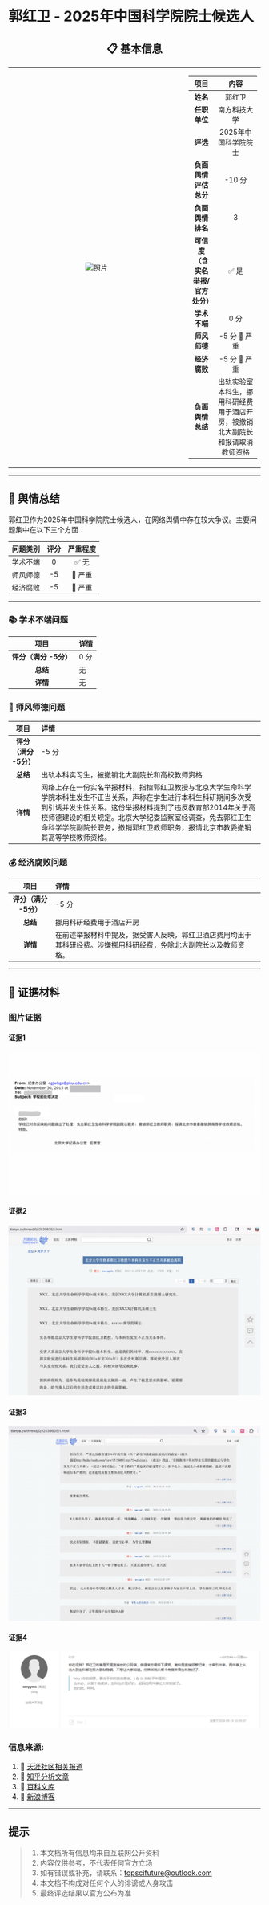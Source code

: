 # 郭红卫 - 2025年中国科学院院士候选人

<div align="center">

## 📋 基本信息

<table>
<tr>
<td width="70%" align="center">


![照片](../images/3_kexue_guohongwei/3_ip.jpeg)



</td>
<td width="30%">

|         **项目**          |               **内容**                |
|:-----------------------:|:-----------------------------------:|
|         **姓名**          |                 郭红卫                 |
|        **任职单位**         |               南方科技大学                |
|         **评选**          |            2025年中国科学院院士             |
|      **负面舆情评估总分**       |                -10 分                |
|       **负面舆情排名**        |                  3                  |
| **可信度<br>（含实名举报/官方处分）** |                 ✅ 是                 |
|        **学术不端**         |                 0 分                 |
|        **师风师德**         |             -5 分 🔴 严重              |
|        **经济腐败**         |             -5 分 🔴 严重              |
|       **负面舆情总结**        | 出轨实验室本科生，挪用科研经费用于酒店开房，被撤销北大副院长和报请取消教师资格 |

</td>
</tr>
</table>
</div>

---

## 🔭 舆情总结

郭红卫作为2025年中国科学院院士候选人，在网络舆情中存在较大争议。主要问题集中在以下三个方面：

| 问题类别 | 评分 | 严重程度 |
|:---:|:---:|:---:|
| 学术不端 | 0 | ✅ 无 |
| 师风师德 | -5 | 🔴 严重 |
| 经济腐败 | -5 | 🔴 严重 |

---

### 📚 学术不端问题

|       项目       | 详情                                       |
|:--------------:|:-----------------------------------------|
| **评分（满分 -5分）** | 0 分                                      |
|     **总结**     | 无                     |
|     **详情**     | 无 |




### 👥 师风师德问题


|       项目       | 详情                                       |
|:--------------:|:-----------------------------------------|
| **评分（满分 -5分）** | -5 分                                      |
|     **总结**     | 出轨本科实习生，被撤销北大副院长和高校教师资格                     |
|     **详情**     | 网络上存在一份实名举报材料，指控郭红卫教授与北京大学生命科学学院本科生发生不正当关系，声称在学生进行本科生科研期间多次受到引诱并发生性关系。这份举报材料提到了违反教育部2014年关于高校师德建设的相关规定。北京大学纪委监察室经调查，免去郭红卫生命科学学院副院长职务，撤销郭红卫教师职务，报请北京市教委撤销其高等学校教师资格。 |



### 💰 经济腐败问题

|       项目       | 详情                                       |
|:--------------:|:-----------------------------------------|
| **评分（满分 -5分）** | -5 分                                      |
|     **总结**     | 挪用科研经费用于酒店开房                     |
|     **详情**     | 在前述举报材料中提及，据受害人反映，郭红卫酒店费用均出于其科研经费。涉嫌挪用科研经费，免除北大副院长以及教师资格。 |


---

## 📎 证据材料

### 图片证据

#### 证据1 
![证据1](../images/3_kexue_guohongwei/3_p1.png)

#### 证据2
![证据2](../images/3_kexue_guohongwei/3_p2.png)

#### 证据3 
![证据3](../images/3_kexue_guohongwei/3_p3.png)

#### 证据4 
![证据4](../images/3_kexue_guohongwei/3_p4.png)


### 信息来源:

1. 🔗 [天涯社区相关报道](https://tianya.cv/thread/0/12539835/1.html)
2. 🔗 [知乎分析文章](https://www.zhihu.com/question/38901048)
3. 🔗 [百科文库](https://www.bkwk.cn/article/jmbdghwsjsnxzxyllzy-a19893972.html)
4. 🔗 [新浪博客](https://blog.sina.com.cn/s/blog_637716960102wmax.html)
 
---

## 提示

> 
> 1. 本文档所有信息均来自互联网公开资料
> 2. 内容仅供参考，不代表任何官方立场
> 3. 如有错误或补充，请联系：topscifuture@outlook.com
> 4. 本文档不构成对任何个人的诽谤或人身攻击
> 5. 最终评选结果以官方公布为准